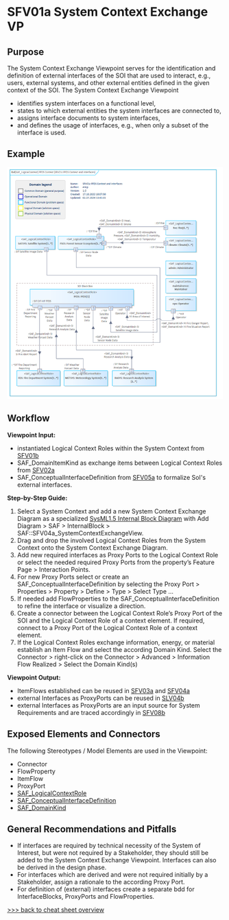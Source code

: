 # SFV01a System Context Exchange VP

## Purpose
The System Context Exchange Viewpoint serves for the identification and definition of external interfaces of the SOI that are used to interact, e.g., users, external systems, and other external entities defined in the given context of the SOI. The System Context Exchange Viewpoint
* identifies system interfaces on a functional level,
* states to which external entities the system interfaces are connected to,
* assigns interface documents to system interfaces,
* and defines the usage of interfaces, e.g., when only a subset of the interface is used.

## Example
![SFV01c](../pics/SFV01c-example.png)

## Workflow
**Viewpoint Input:**
* instantiated Logical Context Roles within the System Context from [SFV01b](System-Context-Definition-Viewpoint.md)
* SAF_DomainItemKind as exchange items between Logical Context Roles from [SFV02a](System-Domain-Item-Kind-Viewpoint.md)
* SAF_ConceptualInterfaceDefinition from [SFV05a](System-Interface-Definition-Viewpoint.md) to formalize SoI's external interfaces.

**Step-by-Step Guide:**
1.	Select a System Context and add a new System Context Exchange Diagram as a specialized [SysML1.5 Internal Block Diagram](https://sparxsystems.com/enterprise_architect_user_guide/16.1/modeling_languages/internal_block_diagram.html) with Add Diagram > SAF > InternalBlock > SAF::SFV04a_SystemContextExchangeView.
2.	Drag and drop the involved Logical Context Roles from the System Context onto the System Context Exchange Diagram.
3.	Add new required interfaces as Proxy Ports to the Logical Context Role or select the needed required Proxy Ports from the property’s Feature Page > Interaction Points.
4.	For new Proxy Ports select or create an SAF_ConceptualInterfaceDefinition by selecting the Proxy Port > Properties > Property > Define > Type > Select Type ...
5.	If needed add FlowProperties to the SAF_ConceptualInterfaceDefinition to refine the interface or visualize a direction.
6.	Create a connector between the Logical Context Role’s Proxy Port of the SOI and the Logical Context Role of a context element. If required, connect to a Proxy Port of the Logical Context Role of a context element.
7.	If the Logical Context Roles exchange information, energy, or material establish an Item Flow and select the according Domain Kind. Select the Connector > right-click on the Connector > Advanced > Information Flow Realized > Select the Domain Kind(s)

**Viewpoint Output:**
* ItemFlows established can be reused in [SFV03a](System-Process-Viewpoint.md) and [SFV04a](System-Context-Interaction-Viewpoint.md)
* external Interfaces as ProxyPorts can be reused in [SLV04b](Logical-Internal-Exchange-Viewpoint.md)
* external Interfaces as ProxyPorts are an input source for System Requirements and are traced accordingly in [SFV08b](System-Requirement-Traceability-Viewpoint.md)

## Exposed Elements and Connectors
The following Stereotypes / Model Elements are used in the Viewpoint:
* Connector
* FlowProperty
* ItemFlow
* ProxyPort
* [SAF_LogicalContextRole](https://github.com/GfSE/SAF-Specification/blob/TdSE2023/stereotypes.md#saf_logicalcontextrole)
* [SAF_ConceptualInterfaceDefinition](https://github.com/GfSE/SAF-Specification/blob/TdSE2023/stereotypes.md#SAF_ConceptualInterfaceDefinition)
* [SAF_DomainKind](https://github.com/GfSE/SAF-Specification/blob/TdSE2023/stereotypes.md#SAF_DomainKind)

## General Recommendations and Pitfalls
*	If interfaces are required by technical necessity of the System of Interest, but were not required by a Stakeholder, they should still be added to the System Context Exchange Viewpoint. Interfaces can also be derived in the design phase.
*	For interfaces which are derived and were not required initially by a Stakeholder, assign a rationale to the according Proxy Port.
*	For definition of (external) interfaces create a separate bdd for InterfaceBlocks, ProxyPorts and FlowProperties.

[>>> back to cheat sheet overview](../CheatSheet.md)
